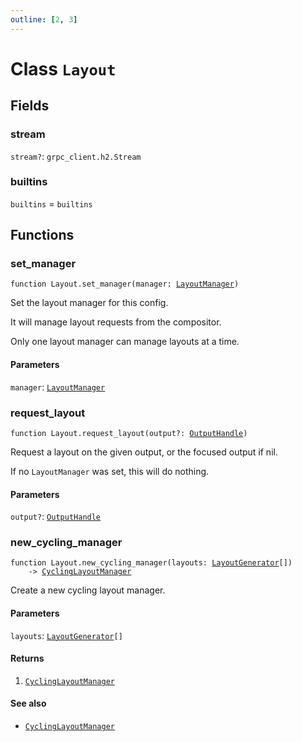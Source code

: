 ```yaml
---
outline: [2, 3]
---
```


# Class `Layout`




## Fields

### stream <Badge type="danger" text="nullable" />

`stream?`: <code>grpc_client.h2.Stream</code>



### builtins

`builtins` = `builtins`




## Functions

### <Badge type="function" text="function" /> set_manager

<div class="language-lua"><pre><code>function Layout.set_manager(manager: <a href="/lua-reference/classes/LayoutManager">LayoutManager</a>)</code></pre></div>

Set the layout manager for this config.

It will manage layout requests from the compositor.

Only one layout manager can manage layouts at a time.


#### Parameters

`manager`: <code><a href="/lua-reference/classes/LayoutManager">LayoutManager</a></code>






### <Badge type="function" text="function" /> request_layout

<div class="language-lua"><pre><code>function Layout.request_layout(output?: <a href="/lua-reference/classes/OutputHandle">OutputHandle</a>)</code></pre></div>

Request a layout on the given output, or the focused output if nil.

If no `LayoutManager` was set, this will do nothing.


#### Parameters

`output?`: <code><a href="/lua-reference/classes/OutputHandle">OutputHandle</a></code>






### <Badge type="function" text="function" /> new_cycling_manager

<div class="language-lua"><pre><code>function Layout.new_cycling_manager(layouts: <a href="/lua-reference/classes/LayoutGenerator">LayoutGenerator</a>[])
    -> <a href="/lua-reference/classes/CyclingLayoutManager">CyclingLayoutManager</a></code></pre></div>

Create a new cycling layout manager.




#### Parameters

`layouts`: <code><a href="/lua-reference/classes/LayoutGenerator">LayoutGenerator</a>[]</code>



#### Returns

1. <code><a href="/lua-reference/classes/CyclingLayoutManager">CyclingLayoutManager</a></code>



#### See also

- <code><a href="/lua-reference/classes/CyclingLayoutManager">CyclingLayoutManager</a></code>